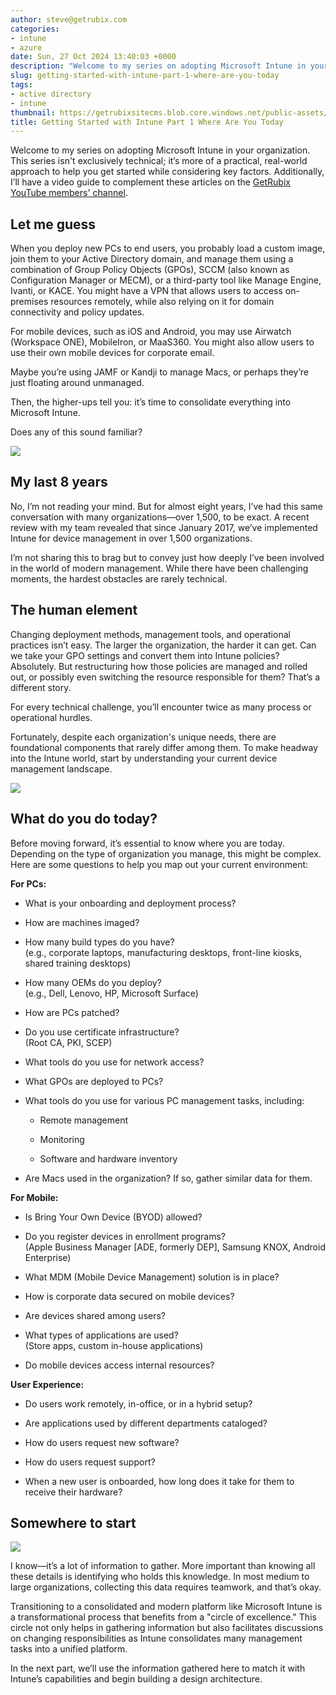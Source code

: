 ```yaml
---
author: steve@getrubix.com
categories:
- intune
- azure
date: Sun, 27 Oct 2024 13:40:03 +0000
description: "Welcome to my series on adopting Microsoft Intune in your organization. This series isn't exclusively technical; it’s more of a practical, real-world approach to help you get started while considering key factors. Additionally, I’ll have a video guide to complement these articles on the GetRubix YouTube members' channel."
slug: getting-started-with-intune-part-1-where-are-you-today
tags:
- active directory
- intune
thumbnail: https://getrubixsitecms.blob.core.windows.net/public-assets/content/v1/thumbnails/getting-started-with-intune-part-1-where-are-you-today_thumbnail.jpg
title: Getting Started with Intune Part 1 Where Are You Today
---
```


Welcome to my series on adopting Microsoft Intune in your organization. This series isn't exclusively technical; it’s more of a practical, real-world approach to help you get started while considering key factors. Additionally, I’ll have a video guide to complement these articles on the [GetRubix YouTube members' channel](https://www.youtube.com/channel/UCF6q8UjlE5AFO52ht-G_L6A/join).

Let me guess
------------

When you deploy new PCs to end users, you probably load a custom image, join them to your Active Directory domain, and manage them using a combination of Group Policy Objects (GPOs), SCCM (also known as Configuration Manager or MECM), or a third-party tool like Manage Engine, Ivanti, or KACE. You might have a VPN that allows users to access on-premises resources remotely, while also relying on it for domain connectivity and policy updates.

For mobile devices, such as iOS and Android, you may use Airwatch (Workspace ONE), MobileIron, or MaaS360. You might also allow users to use their own mobile devices for corporate email.

Maybe you’re using JAMF or Kandji to manage Macs, or perhaps they’re just floating around unmanaged.

Then, the higher-ups tell you: it’s time to consolidate everything into Microsoft Intune.

Does any of this sound familiar?

![](https://getrubixsitecms.blob.core.windows.net/public-assets/content/v1/5dd365a31aa1fd743bc30b8e/b4109908-0c9d-4fc1-ac70-8d0339f0a00c/fortuneTeller.jpeg)

My last 8 years
---------------

No, I’m not reading your mind. But for almost eight years, I’ve had this same conversation with many organizations—over 1,500, to be exact. A recent review with my team revealed that since January 2017, we’ve implemented Intune for device management in over 1,500 organizations.

I’m not sharing this to brag but to convey just how deeply I’ve been involved in the world of modern management. While there have been challenging moments, the hardest obstacles are rarely technical.

The human element
-----------------

Changing deployment methods, management tools, and operational practices isn’t easy. The larger the organization, the harder it can get. Can we take your GPO settings and convert them into Intune policies? Absolutely. But restructuring how those policies are managed and rolled out, or possibly even switching the resource responsible for them? That’s a different story.

For every technical challenge, you’ll encounter twice as many process or operational hurdles.

Fortunately, despite each organization's unique needs, there are foundational components that rarely differ among them. To make headway into the Intune world, start by understanding your current device management landscape.

![](https://getrubixsitecms.blob.core.windows.net/public-assets/content/v1/5dd365a31aa1fd743bc30b8e/23e028c6-e6b9-4c9b-a3cb-92395303a341/human+%281%29.jpeg)

What do you do today?
---------------------

Before moving forward, it’s essential to know where you are today. Depending on the type of organization you manage, this might be complex. Here are some questions to help you map out your current environment:

**For PCs:**

-   What is your onboarding and deployment process?
    
-   How are machines imaged?
    
-   How many build types do you have?  
    (e.g., corporate laptops, manufacturing desktops, front-line kiosks, shared training desktops)
    
-   How many OEMs do you deploy?  
    (e.g., Dell, Lenovo, HP, Microsoft Surface)
    
-   How are PCs patched?
    
-   Do you use certificate infrastructure?  
    (Root CA, PKI, SCEP)
    
-   What tools do you use for network access?
    
-   What GPOs are deployed to PCs?
    
-   What tools do you use for various PC management tasks, including:
    
    -   Remote management
        
    -   Monitoring
        
    -   Software and hardware inventory
        
-   Are Macs used in the organization? If so, gather similar data for them.
    

**For Mobile:**

-   Is Bring Your Own Device (BYOD) allowed?
    
-   Do you register devices in enrollment programs?  
    (Apple Business Manager \[ADE, formerly DEP\], Samsung KNOX, Android Enterprise)
    
-   What MDM (Mobile Device Management) solution is in place?
    
-   How is corporate data secured on mobile devices?
    
-   Are devices shared among users?
    
-   What types of applications are used?  
    (Store apps, custom in-house applications)
    
-   Do mobile devices access internal resources?
    

**User Experience:**

-   Do users work remotely, in-office, or in a hybrid setup?
    
-   Are applications used by different departments cataloged?
    
-   How do users request new software?
    
-   How do users request support?
    
-   When a new user is onboarded, how long does it take for them to receive their hardware?
    

Somewhere to start
------------------

![](https://getrubixsitecms.blob.core.windows.net/public-assets/content/v1/5dd365a31aa1fd743bc30b8e/812df48e-a58b-4326-af17-05054d06df5c/running.jpeg)

I know—it’s a lot of information to gather. More important than knowing all these details is identifying who holds this knowledge. In most medium to large organizations, collecting this data requires teamwork, and that’s okay.

Transitioning to a consolidated and modern platform like Microsoft Intune is a transformational process that benefits from a "circle of excellence." This circle not only helps in gathering information but also facilitates discussions on changing responsibilities as Intune consolidates many management tasks into a unified platform.

In the next part, we’ll use the information gathered here to match it with Intune’s capabilities and begin building a design architecture.